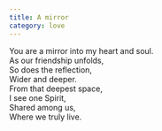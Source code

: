 ```yaml
---
title: A mirror
category: love
---
```


You are a mirror into my heart and soul.  
As our friendship unfolds,  
So does the reflection,  
Wider and deeper.  
From that deepest space,  
I see one Spirit,  
Shared among us,  
Where we truly live.
